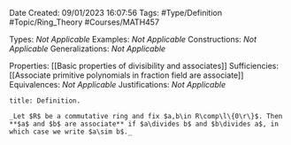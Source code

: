 <div class="topSpace"></div>

Date Created: 09/01/2023 16:07:56
Tags: #Type/Definition #Topic/Ring_Theory #Courses/MATH457

Types: _Not Applicable_
Examples: _Not Applicable_
Constructions: _Not Applicable_
Generalizations: _Not Applicable_

Properties: [[Basic properties of divisibility and associates]]
Sufficiencies: [[Associate primitive polynomials in fraction field are associate]]
Equivalences: _Not Applicable_
Justifications: _Not Applicable_

``` ad-Definition
title: Definition.

_Let $R$ be a commutative ring and fix $a,b\in R\comp\l\{0\r\}$. Then **$a$ and $b$ are associate** if $a\divides b$ and $b\divides a$, in which case we write $a\sim b$._

```
